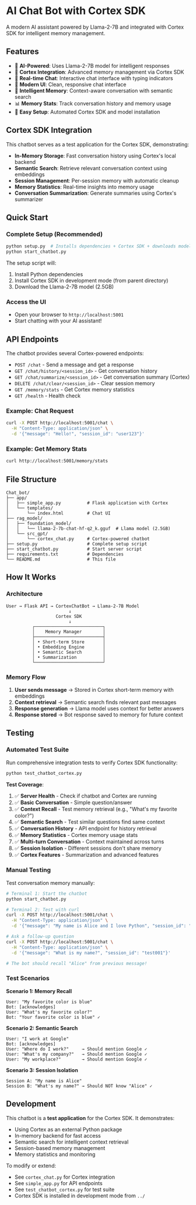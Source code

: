 # AI Chat Bot with Cortex SDK

A modern AI assistant powered by Llama-2-7B and integrated with Cortex SDK for intelligent memory management.

## Features

- 🤖 **AI-Powered**: Uses Llama-2-7B model for intelligent responses
- 🧠 **Cortex Integration**: Advanced memory management via Cortex SDK
- 💬 **Real-time Chat**: Interactive chat interface with typing indicators
- 📱 **Modern UI**: Clean, responsive chat interface
- 💾 **Intelligent Memory**: Context-aware conversation with semantic search
- 📊 **Memory Stats**: Track conversation history and memory usage
- 🚀 **Easy Setup**: Automated Cortex SDK and model installation

## Cortex SDK Integration

This chatbot serves as a test application for the Cortex SDK, demonstrating:

- **In-Memory Storage**: Fast conversation history using Cortex's local backend
- **Semantic Search**: Retrieve relevant conversation context using embeddings
- **Session Management**: Per-session memory with automatic cleanup
- **Memory Statistics**: Real-time insights into memory usage
- **Conversation Summarization**: Generate summaries using Cortex's summarizer

## Quick Start

### Complete Setup (Recommended)
```bash
python setup.py  # Installs dependencies + Cortex SDK + downloads model
python start_chatbot.py
```

The setup script will:
1. Install Python dependencies
2. Install Cortex SDK in development mode (from parent directory)
3. Download the Llama-2-7B model (2.5GB)

### Access the UI
- Open your browser to `http://localhost:5001`
- Start chatting with your AI assistant!

## API Endpoints

The chatbot provides several Cortex-powered endpoints:

- `POST /chat` - Send a message and get a response
- `GET /chat/history/<session_id>` - Get conversation history
- `GET /chat/summarize/<session_id>` - Get conversation summary (Cortex)
- `DELETE /chat/clear/<session_id>` - Clear session memory
- `GET /memory/stats` - Get Cortex memory statistics
- `GET /health` - Health check

### Example: Chat Request
```bash
curl -X POST http://localhost:5001/chat \
  -H "Content-Type: application/json" \
  -d '{"message": "Hello!", "session_id": "user123"}'
```

### Example: Get Memory Stats
```bash
curl http://localhost:5001/memory/stats
```

## File Structure

```
Chat_bot/
├── app/
│   ├── simple_app.py          # Flask application with Cortex
│   └── templates/
│       └── index.html         # Chat UI
├── rag_model/
│   ├── foundation_model/
│   │   └── llama-2-7b-chat-hf-q2_k.gguf  # Llama model (2.5GB)
│   └── src_gpt/
│       └── cortex_chat.py     # Cortex-powered chatbot
├── setup.py                   # Complete setup script
├── start_chatbot.py           # Start server script
├── requirements.txt           # Dependencies
└── README.md                  # This file
```

## How It Works

### Architecture

```
User → Flask API → CortexChatBot → Llama-2-7B Model
                        ↓
                   Cortex SDK
                        ↓
          ┌──────────────────────────┐
          │    Memory Manager        │
          ├──────────────────────────┤
          │ • Short-term Store       │
          │ • Embedding Engine       │
          │ • Semantic Search        │
          │ • Summarization          │
          └──────────────────────────┘
```

###  Memory Flow

1. **User sends message** → Stored in Cortex short-term memory with embeddings
2. **Context retrieval** → Semantic search finds relevant past messages
3. **Response generation** → Llama model uses context for better answers
4. **Response stored** → Bot response saved to memory for future context

## Testing

### Automated Test Suite

Run comprehensive integration tests to verify Cortex SDK functionality:

```bash
python test_chatbot_cortex.py
```

**Test Coverage**:
1. ✅ **Server Health** - Check if chatbot and Cortex are running
2. ✅ **Basic Conversation** - Simple question/answer
3. ✅ **Context Recall** - Test memory retrieval (e.g., "What's my favorite color?")
4. ✅ **Semantic Search** - Test similar questions find same context
5. ✅ **Conversation History** - API endpoint for history retrieval
6. ✅ **Memory Statistics** - Cortex memory usage stats
7. ✅ **Multi-turn Conversation** - Context maintained across turns
8. ✅ **Session Isolation** - Different sessions don't share memory
9. ✅ **Cortex Features** - Summarization and advanced features

### Manual Testing

Test conversation memory manually:

```bash
# Terminal 1: Start the chatbot
python start_chatbot.py

# Terminal 2: Test with curl
curl -X POST http://localhost:5001/chat \
  -H "Content-Type: application/json" \
  -d '{"message": "My name is Alice and I love Python", "session_id": "test001"}'

# Ask a follow-up question
curl -X POST http://localhost:5001/chat \
  -H "Content-Type: application/json" \
  -d '{"message": "What is my name?", "session_id": "test001"}'

# The bot should recall "Alice" from previous message!
```

### Test Scenarios

**Scenario 1: Memory Recall**
```
User: "My favorite color is blue"
Bot: [acknowledges]
User: "What's my favorite color?"
Bot: "Your favorite color is blue" ✓
```

**Scenario 2: Semantic Search**
```
User: "I work at Google"
Bot: [acknowledges]
User: "Where do I work?"     → Should mention Google ✓
User: "What's my company?"   → Should mention Google ✓
User: "My workplace?"        → Should mention Google ✓
```

**Scenario 3: Session Isolation**
```
Session A: "My name is Alice"
Session B: "What's my name?" → Should NOT know "Alice" ✓
```

## Development

This chatbot is a **test application** for the Cortex SDK. It demonstrates:
- Using Cortex as an external Python package
- In-memory backend for fast access
- Semantic search for intelligent context retrieval
- Session-based memory management
- Memory statistics and monitoring

To modify or extend:
- See `cortex_chat.py` for Cortex integration
- See `simple_app.py` for API endpoints
- See `test_chatbot_cortex.py` for test suite
- Cortex SDK is installed in development mode from `../`

